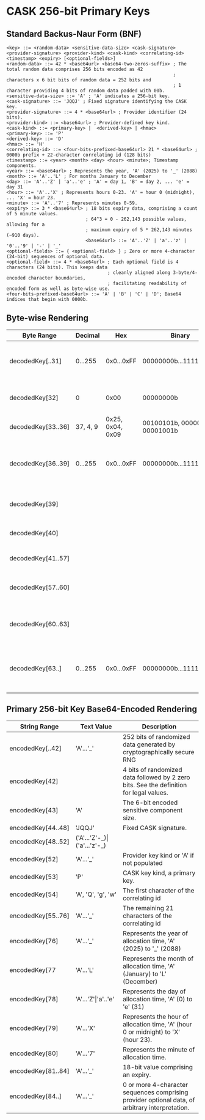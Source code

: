 # CASK 256-bit Primary Keys
## Standard Backus-Naur Form (BNF)
```
<key> ::= <random-data> <sensitive-data-size> <cask-signature> <provider-signature> <provider-kind> <cask-kind> <correlating-id> <timestamp> <expiry> [<optional-fields>]
<random-data> ::= 42 * <base64url> <base64-two-zeros-suffix> ; The total random data comprises 256 bits encoded as 42
                                                             ; characters x 6 bit bits of random data = 252 bits and
                                                             ; 1 character providing 4 bits of random data padded with 00b.
<sensitive-data-size> ::= 'A' ; 'A' indicates a 256-bit key.
<cask-signature> ::= 'JQQJ' ; Fixed signature identifying the CASK key.
<provider-signature> ::= 4 * <base64url> ; Provider identifier (24 bits).
<provider-kind> ::= <base64url> ; Provider-defined key kind.
<cask-kind> ::= <primary-key> |  <derived-key> | <hmac>
<primary-key> ::= 'P'
<derived-key> ::= 'D'
<hmac> ::= 'H'
<correlating-id> ::= <four-bits-prefixed-base64url> 21 * <base64url> ; 0000b prefix + 22-character correlating id (128 bits)
<timestamp> ::= <year> <month> <day> <hour> <minute>; Timestamp components.
<year> ::= <base64url> ; Represents the year, 'A' (2025) to '_' (2088)
<month> ::= 'A'..'L' ; For months January to December
<day> ::= 'A'..'Z' | 'a'..'e' ; 'A' = day 1, 'B' = day 2, ... 'e' = day 31
<hour> ::= 'A'..'X' ; Represents hours 0-23. 'A' = hour 0 (midnight), ... 'X' = hour 23.
<minute> ::= 'A'..'7' ; Represents minutes 0-59.
<expiry> ::= 3 * <base64url> ; 18 bits expiry data, comprising a count of 5 minute values.
                             ; 64^3 = 0 - 262,143 possible values, allowing for a
                             ; maximum expiry of 5 * 262,143 minutes (~910 days).
                             <base64url> ::= 'A'..'Z' | 'a'..'z' | '0'..'9' | '-' | '_'
<optional-fields> ::= { <optional-field> } ; Zero or more 4-character (24-bit) sequences of optional data.
<optional-field> ::= 4 * <base64url> ; Each optional field is 4 characters (24 bits). This keeps data
                                     ; cleanly aligned along 3-byte/4-encoded character boundaries,
                                     ; facilitating readability of encoded form as well as byte-wise use.
<four-bits-prefixed-base64url> ::= 'A' | 'B' | 'C' | 'D'; Base64 indices that begin with 0000b.
```

## Byte-wise Rendering
|Byte Range|Decimal|Hex|Binary|Description|
|-|-|-|-|-|
|decodedKey[..31]|0...255|0x0...0xFF|00000000b...11111111b|256 bits of random data produced by a cryptographically secure RNG|
|decodedKey[32]|0|0x00|00000000b| 2 bits of reserved padding + the key size.
|decodedKey[33..36]| 37, 4, 9  |0x25, 0x04, 0x09| 00100101b, 00000100b, 00001001b | Decoded 'JQQJ' signature.
|decodedKey[36..39]|0...255|0x0...0xFF|00000000b...11111111b| Provider identifier, e.g. , '0x4c', '0x44', '0x93' (base64 encoded as 'TEST')
|decodedKey[39]|||| 6-bit provider key kind + 2 bits of reserved padding.
|decodedKey[40]|||| 4-bit CASK provider key kind + 4 bits padding.
|decodedKey[41..57]||||16 byte non-sensitive, unique correlating id.
|decodedKey[57..60]||||Time stamp data encoded in 4 six-bit blocks for YMDH.
|decodedKey[60..63]||||Time stamp data encoded in 4 six-bit blocks for MEEE (Minute, 24 bits expiry)
|decodedKey[63..]|0...255|0x0...0xFF|00000000b...11111111b|Provider-defined data, comprising 0 or more 3-byte sequences, of arbitrary interpretation.

## Primary 256-bit Key Base64-Encoded Rendering
|String Range|Text Value|Description|
|-|-|-|
|encodedKey[..42] | 'A'...'_' | 252 bits of randomized data generated by cryptographically secure RNG
|encodedKey[42] | <base64-two-zeros-suffix> | 4 bits of randomized data followed by 2 zero bits. See the <base64-two-zeros-suffix> definition for legal values.
|encodedKey[43] | 'A' | The 6-bit encoded sensitive component size.
|encodedKey[44..48]|'JQQJ'| Fixed CASK signature.
|encodedKey[48..52]|('A'...'Z'-\_)\|('a'...'z'-\_)| | The provider signature. Optionally, this data can be encoded to distinguish user- vs. service-managed keys.
|encodedKey[52]|'A'...'_'|Provider key kind or 'A' if not populated|
|encodedKey[53]|'P'|CASK key kind, a primary key. |
|encodedKey[54]|'A', 'Q', 'g', 'w'|The first character of the correlating id|
|encodedKey[55..76]|'A'...'_'|The remaining 21 characters of the correlating id|
|encodedKey[76]|'A'...'_'|Represents the year of allocation time, 'A' (2025) to '_' (2088)|
|encodedKey[77|'A'...'L'|Represents the month of allocation time, 'A' (January) to 'L' (December)|
|encodedKey[78]|'A'...'Z'\|'a'..'e'|Represents the day of allocation time, 'A' (0) to 'e' (31)|
|encodedKey[79]|'A'...'X'|Represents the hour of allocation time, 'A' (hour 0 or midnight) to 'X' (hour 23).
|encodedKey[80]|'A'...'7'| Represents the minute of allocation time.
|encodedKey[81..84]|'A'...'_'| 18-bit value comprising an expiry.
|encodedKey[84..]|'A'...'_'|0 or more 4-character sequences comprising provider optional data, of arbitrary interpretation.
```
